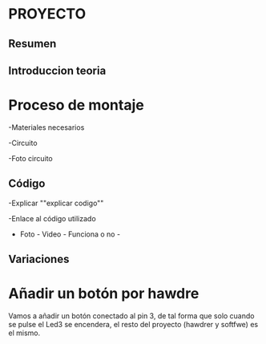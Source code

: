 # PROYECTO


## Resumen


## Introduccion teoria


# Proceso de montaje

-Materiales necesarios

-Circuito

-Foto circuito

## Código

-Explicar  ""explicar codigo""

-Enlace al código utilizado

- Foto - Video - Funciona o no -

## Variaciones

# Añadir un botón por hawdre

Vamos a añadir un botón conectado al pin 3, de tal forma que solo cuando se pulse el Led3 se encendera, el resto del proyecto (hawdrer y softfwe) es el mismo.

